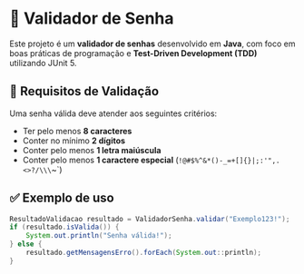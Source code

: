 # 🔐 Validador de Senha

Este projeto é um **validador de senhas** desenvolvido em **Java**, com foco em boas práticas de programação e **Test-Driven Development (TDD)** utilizando JUnit 5.

## 🧪 Requisitos de Validação

Uma senha válida deve atender aos seguintes critérios:

- Ter pelo menos **8 caracteres**
- Conter no mínimo **2 dígitos**
- Conter pelo menos **1 letra maiúscula**
- Conter pelo menos **1 caractere especial** (`!@#$%^&*()-_=+[]{}|;:'",.<>?/\\\`~`)

## ✅ Exemplo de uso

```java
ResultadoValidacao resultado = ValidadorSenha.validar("Exemplo123!");
if (resultado.isValida()) {
    System.out.println("Senha válida!");
} else {
    resultado.getMensagensErro().forEach(System.out::println);
}